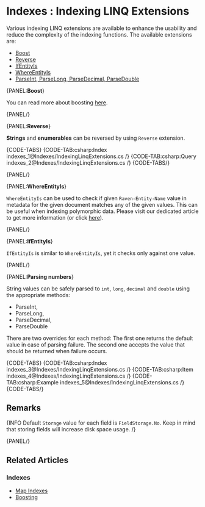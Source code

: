# Indexes : Indexing LINQ Extensions

Various indexing LINQ extensions are available to enhance the usability and reduce the complexity of the indexing functions. The available extensions are:

- [Boost](../indexes/indexing-linq-extensions#boost)
- [Reverse](../indexes/indexing-linq-extensions#reverse)
- [IfEntityIs](../indexes/indexing-linq-extensions#ifentityis)
- [WhereEntityIs](../indexes/indexing-linq-extensions#whereentityis)
- [ParseInt, ParseLong, ParseDecimal, ParseDouble](../indexes/indexing-linq-extensions#parsing-numbers)

{PANEL:**Boost**}

You can read more about boosting [here](../indexes/boosting).

{PANEL/}

{PANEL:**Reverse**}

**Strings** and **enumerables** can be reversed by using `Reverse` extension.

{CODE-TABS}
{CODE-TAB:csharp:Index indexes_1@Indexes/IndexingLinqExtensions.cs /}
{CODE-TAB:csharp:Query indexes_2@Indexes/IndexingLinqExtensions.cs /}
{CODE-TABS/}

{PANEL/}

{PANEL:**WhereEntityIs**}

`WhereEntityIs` can be used to check if given `Raven-Entity-Name` value in metadata for the given document matches any of the given values. This can be useful when indexing polymorphic data. Please visit our dedicated article to get more information (or click [here](../indexes/indexing-polymorphic-data#other-ways)).

{PANEL/}

{PANEL:**IfEntityIs**}

`IfEntityIs` is similar to `WhereEntityIs`, yet it checks only against one value.

{PANEL/}

{PANEL:**Parsing numbers**}

String values can be safely parsed to `int`, `long`, `decimal` and `double` using the appropriate methods:

- ParseInt,
- ParseLong,
- ParseDecimal,
- ParseDouble

There are two overrides for each method: The first one returns the default value in case of parsing failure. The second one accepts the value that should be returned when failure occurs.

{CODE-TABS}
{CODE-TAB:csharp:Index indexes_3@Indexes/IndexingLinqExtensions.cs /}
{CODE-TAB:csharp:Item indexes_4@Indexes/IndexingLinqExtensions.cs /}
{CODE-TAB:csharp:Example indexes_5@Indexes/IndexingLinqExtensions.cs /}
{CODE-TABS/}

## Remarks

{INFO Default `Storage` value for each field is `FieldStorage.No`. Keep in mind that storing fields will increase disk space usage. /}

{PANEL/}

## Related Articles

### Indexes

- [Map Indexes](../indexes/map-indexes)
- [Boosting](../indexes/boosting)
